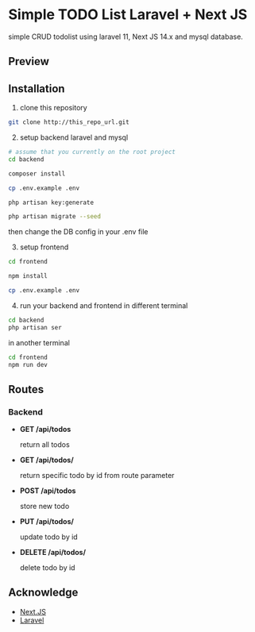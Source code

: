 # Simple TODO List Laravel + Next JS

simple CRUD todolist using laravel 11, Next JS 14.x and mysql database.

## Preview

## Installation
1. clone this repository
```bash
git clone http://this_repo_url.git
```

2. setup backend laravel and mysql
```bash
# assume that you currently on the root project
cd backend

composer install

cp .env.example .env 

php artisan key:generate

php artisan migrate --seed
```
then change the DB config in your .env file

3. setup frontend
```bash
cd frontend 

npm install

cp .env.example .env
```

4. run your backend and frontend in different terminal
```bash
cd backend
php artisan ser
```
in another terminal
```bash
cd frontend
npm run dev
```

## Routes 
### Backend
- **GET /api/todos**

  return all todos

- **GET /api/todos/<todoID>**
  
   return specific todo by id from route parameter

- **POST /api/todos**
  
  store new todo

- **PUT /api/todos/<todoID>**

  update todo by id

- **DELETE /api/todos/<todoID>**

  delete todo by id
  
## Acknowledge
- [Next.JS](https://nextjs.org/docs)
- [Laravel](https://laravel.com/)

